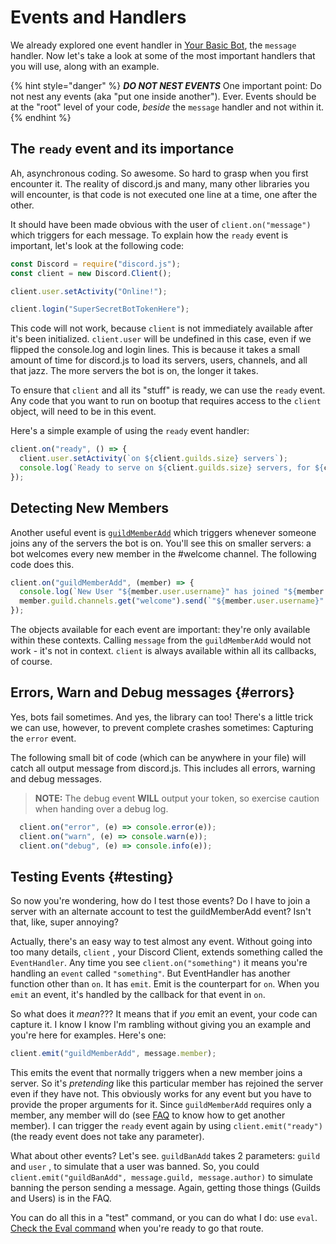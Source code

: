 # Events and Handlers

We already explored one event handler in [Your Basic Bot](https://github.com/AnIdiotsGuide/discordjs-bot-guide/tree/6d360a9eb88ca7eab83f6534bc0e042809aec1d2/getting-started/your-basic-bot.html), the `message` handler. Now let's take a look at some of the most important handlers that you will use, along with an example.

{% hint style="danger" %}
_**DO NOT NEST EVENTS**_ One important point: Do not nest any events \(aka "put one inside another"\). Ever. Events should be at the "root" level of your code, _beside_ the `message` handler and not within it.
{% endhint %}

## The `ready` event and its importance

Ah, asynchronous coding. So awesome. So hard to grasp when you first encounter it. The reality of discord.js and many, many other libraries you will encounter, is that code is not executed one line at a time, one after the other.

It should have been made obvious with the user of `client.on("message")` which triggers for each message. To explain how the `ready` event is important, let's look at the following code:

```javascript
const Discord = require("discord.js");
const client = new Discord.Client();

client.user.setActivity("Online!");

client.login("SuperSecretBotTokenHere");
```

This code will not work, because `client` is not immediately available after it's been initialized. `client.user` will be undefined in this case, even if we flipped the console.log and login lines. This is because it takes a small amount of time for discord.js to load its servers, users, channels, and all that jazz. The more servers the bot is on, the longer it takes.

To ensure that `client` and all its "stuff" is ready, we can use the `ready` event. Any code that you want to run on bootup that requires access to the `client` object, will need to be in this event.

Here's a simple example of using the `ready` event handler:

```javascript
client.on("ready", () => {
  client.user.setActivity(`on ${client.guilds.size} servers`);
  console.log(`Ready to serve on ${client.guilds.size} servers, for ${client.users.size} users.`);
});
```

## Detecting New Members

Another useful event is [`guildMemberAdd`](http://hydrabolt.github.io/discord.js/#!/docs/tag/indev/class/Client?scrollto=guildMemberAdd) which triggers whenever someone joins any of the servers the bot is on. You'll see this on smaller servers: a bot welcomes every new member in the \#welcome channel. The following code does this.

```javascript
client.on("guildMemberAdd", (member) => {
  console.log(`New User "${member.user.username}" has joined "${member.guild.name}"` );
  member.guild.channels.get("welcome").send(`"${member.user.username}" has joined this server`);
});
```

The objects available for each event are important: they're only available within these contexts. Calling `message` from the `guildMemberAdd` would not work - it's not in context. `client` is always available within all its callbacks, of course.

## Errors, Warn and Debug messages {#errors}

Yes, bots fail sometimes. And yes, the library can too! There's a little trick we can use, however, to prevent complete crashes sometimes: Capturing the `error` event.

The following small bit of code \(which can be anywhere in your file\) will catch all output message from discord.js. This includes all errors, warning and debug messages.

> **NOTE:** The debug event **WILL** output your token, so exercise caution when handing over a debug log.

```javascript
  client.on("error", (e) => console.error(e));
  client.on("warn", (e) => console.warn(e));
  client.on("debug", (e) => console.info(e));
```

## Testing Events {#testing}

So now you're wondering, how do I test those events? Do I have to join a server with an alternate account to test the guildMemberAdd event? Isn't that, like, super annoying?

Actually, there's an easy way to test almost any event. Without going into too many details, `client` , your Discord Client, extends something called the `EventHandler`. Any time you see `client.on("something")` it means you're handling an `event` called `"something"`. But EventHandler has another function other than `on`. It has `emit`. Emit is the counterpart for `on`. When you `emit` an event, it's handled by the callback for that event in `on`.

So what does it _mean_??? It means that if _you_ emit an event, your code can capture it. I know I know I'm rambling without giving you an example and you're here for examples. Here's one:

```javascript
client.emit("guildMemberAdd", message.member);
```

This emits the event that normally triggers when a new member joins a server. So it's _pretending_ like this particular member has rejoined the server even if they have not. This obviously works for any event but you have to provide the proper arguments for it. Since `guildMemberAdd` requires only a member, any member will do \(see [FAQ](../frequently-asked-questions.md) to know how to get another member\). I can trigger the `ready` event again by using `client.emit("ready")` \(the ready event does not take any parameter\).

What about other events? Let's see. `guildBanAdd` takes 2 parameters: `guild` and `user` , to simulate that a user was banned. So, you could `client.emit("guildBanAdd", message.guild, message.author)` to simulate banning the person sending a message. Again, getting those things \(Guilds and Users\) is in the FAQ.

You can do all this in a "test" command, or you can do what I do: use `eval`. [Check the Eval command](../examples/making-an-eval-command.md) when you're ready to go that route.

